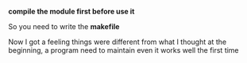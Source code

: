 **compile the module first before use it**

So you need to write the **makefile**

Now I got a feeling things were different from what I thought at the beginning, a program need to maintain even it works well the first time
